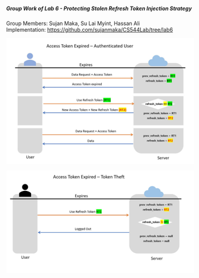 ##### Group Work of Lab 6 - Protecting Stolen Refresh Token Injection Strategy
Group Members: Sujan Maka, Su Lai Myint, Hassan Ali <br>
Implementation: https://github.com/sujanmaka/CS544Lab/tree/lab6

![alt text](https://github.com/tsulai/tsulai.github.io/blob/master/miu-study/cs545-WAA/lab6/Refresh_Token_Auth_User.JPG)

![alt text](https://github.com/tsulai/tsulai.github.io/blob/master/miu-study/cs545-WAA/lab6/Refresh_Token_Theft.JPG)
